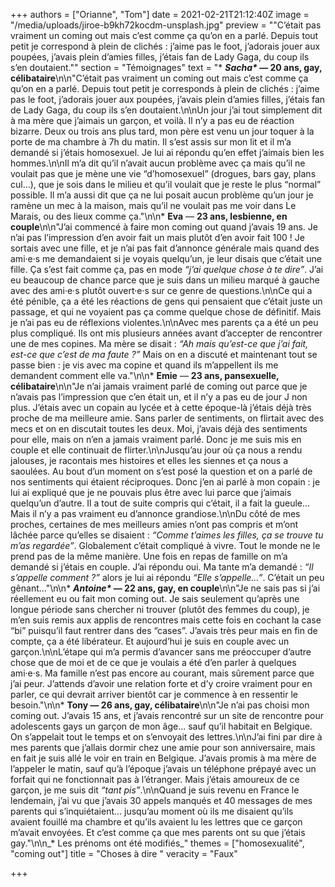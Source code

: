 +++
authors = ["Orianne", "Tom"]
date = 2021-02-21T21:12:40Z
image = "/media/uploads/jiroe-b9kh72kocdm-unsplash.jpg"
preview = "\"C’était pas vraiment un coming out mais c’est comme ça qu’on en a parlé. Depuis tout petit je correspond à plein de clichés&nbsp;: j’aime pas le foot, j’adorais jouer aux poupées, j’avais plein d’amies filles, j’étais fan de Lady Gaga, du coup ils s’en doutaient.\""
section = "Témoignages"
text = "* **_Sacha&ast;_ — 20 ans, gay, célibataire**\n\n\"C’était pas vraiment un coming out mais c’est comme ça qu’on en a parlé. Depuis tout petit je corresponds à plein de clichés&nbsp;: j’aime pas le foot, j’adorais jouer aux poupées, j’avais plein d’amies filles, j’étais fan de Lady Gaga, du coup ils s’en doutaient.\n\nUn jour j’ai tout simplement dit à ma mère que j’aimais un garçon, et voilà. Il n’y a pas eu de réaction bizarre. Deux ou trois ans plus tard, mon père est venu un jour toquer à la porte de ma chambre à 7h du matin. Il s’est assis sur mon lit et il m’a demandé si j’étais homosexuel. Je lui ai répondu qu’en effet j’aimais bien les hommes.\n\nIl m’a dit qu’il n’avait aucun problème avec ça mais qu’il ne voulait pas que je mène une vie “d’homosexuel” (drogues, bars gay, plans cul...), que je sois dans le milieu et qu’il voulait que je reste le plus “normal” possible. Il m’a aussi dit que ça ne lui posait aucun problème qu’un jour je ramène un mec à la maison, mais qu’il ne voulait pas me voir dans Le Marais, ou des lieux comme ça.\"\n\n* **Eva** — **23 ans, lesbienne, en couple**\n\n\"J’ai commencé à faire mon coming out quand j’avais 19 ans. Je n’ai pas l’impression d’en avoir fait un mais plutôt d’en avoir fait 100&nbsp;! Je sortais avec une fille, et je n’ai pas fait d’annonce générale mais quand des ami·e·s me demandaient si je voyais quelqu’un, je leur disais que c’était une fille. Ça s’est fait comme ça, pas en mode _“j’ai quelque chose à te dire”_. J’ai eu beaucoup de chance parce que je suis dans un milieu marqué à gauche avec des ami·e·s plutôt ouvert·e·s sur ce genre de questions.\n\nCe qui a été pénible, ça a été les réactions de gens qui pensaient que c’était juste un passage, et qui ne voyaient pas ça comme quelque chose de définitif. Mais je n’ai pas eu de réflexions violentes.\n\nAvec mes parents ça a été un peu plus compliqué. Ils ont mis plusieurs années avant d’accepter de rencontrer une de mes copines. Ma mère se disait&nbsp;: _“Ah mais qu’est-ce que j’ai fait, est-ce que c’est de ma faute&nbsp;?”_ Mais on en a discuté et maintenant tout se passe bien&nbsp;: je vis avec ma copine et quand ils m’appellent ils me demandent comment elle va.\"\n\n* **Emie** — **23 ans, pansexuelle, célibataire**\n\n\"Je n’ai jamais vraiment parlé de coming out parce que je n’avais pas l’impression que c’en était un, et il n’y a pas eu de jour J non plus. J’étais avec un copain au lycée et à cette époque-là j’étais déjà très proche de ma meilleure amie. Sans parler de sentiments, on flirtait avec des mecs et on en discutait toutes les deux. Moi, j’avais déjà des sentiments pour elle, mais on n’en a jamais vraiment parlé. Donc je me suis mis en couple et elle continuait de flirter.\n\nJusqu’au jour où ça nous a rendu jalouses, je racontais mes histoires et elles les siennes et ça nous a saoulées. Au bout d’un moment on s’est posé la question et on a parlé de nos sentiments qui étaient réciproques. Donc j’en ai parlé à mon copain&nbsp;: je lui ai expliqué que je ne pouvais plus être avec lui parce que j’aimais quelqu’un d’autre. Il a tout de suite compris qui c’était, il a fait la gueule… Mais il n’y a pas vraiment eu d’annonce grandiose.\n\nDu côté de mes proches, certaines de mes meilleurs amies n’ont pas compris et m’ont lâchée parce qu’elles se disaient&nbsp;: _“Comme t’aimes les filles, ça se trouve tu m’as regardée”_. Globalement c’était compliqué à vivre. Tout le monde ne le prend pas de la même manière. Une fois en repas de famille on m’a demandé si j’étais en couple. J’ai répondu oui. Ma tante m’a demandé&nbsp;: _“Il s’appelle comment&nbsp;?”_ alors je lui ai répondu _“Elle s’appelle…”_. C’était un peu gênant…\"\n\n* **_Antoine&ast;_ — 22 ans, gay, en couple**\n\n\"Je ne sais pas si j’ai réellement eu ou fait mon coming out. Je sais seulement qu’après une longue période sans chercher ni trouver (plutôt des femmes du coup), je m’en suis remis aux applis de rencontres mais cette fois en cochant la case “bi” puisqu’il faut rentrer dans des “cases”. J’avais très peur mais en fin de compte, ça a été libérateur. Et aujourd’hui je suis en couple avec un garçon.\n\nL’étape qui m’a permis d’avancer sans me préoccuper d’autre chose que de moi et de ce que je voulais a été d’en parler à quelques ami·e·s. Ma famille n’est pas encore au courant, mais sûrement parce que j’ai peur. J’attends d’avoir une relation forte et d’y croire vraiment pour en parler, ce qui devrait arriver bientôt car je commence à en ressentir le besoin.\"\n\n* **Tony — 26 ans, gay, célibataire**\n\n\"Je n’ai pas choisi mon coming out. J’avais 15 ans, et j’avais rencontré sur un site de rencontre pour adolescents gays un garçon de mon âge... sauf qu’il habitait en Belgique. On s’appelait tout le temps et on s’envoyait des lettres.\n\nJ’ai fini par dire à mes parents que j’allais dormir chez une amie pour son anniversaire, mais en fait je suis allé le voir en train en Belgique. J’avais promis à ma mère de l’appeler le matin, sauf qu’à l’époque j’avais un téléphone prépayé avec un forfait qui ne fonctionnait pas à l’étranger. Mais j’étais amoureux de ce garçon, je me suis dit _“tant pis”_.\n\nQuand je suis revenu en France le lendemain, j’ai vu que j’avais 30 appels manqués et 40 messages de mes parents qui s’inquiétaient... jusqu’au moment où ils me disaient qu’ils avaient fouillé ma chambre et qu’ils avaient lu les lettres que ce garçon m’avait envoyées. Et c’est comme ça que mes parents ont su que j’étais gay.\"\n\n_&ast; Les prénoms ont été modifiés_"
themes = ["homosexualité", "coming out"]
title = "Choses à dire "
veracity = "Faux"

+++
